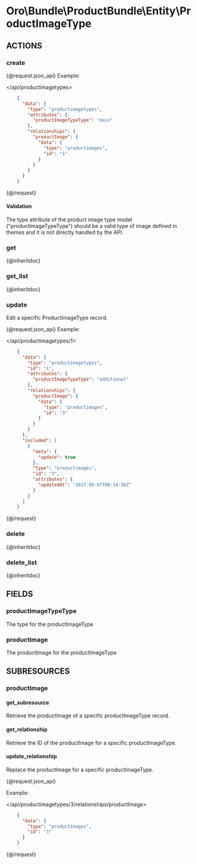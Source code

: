 # Oro\Bundle\ProductBundle\Entity\ProductImageType

## ACTIONS

### create

{@request:json_api}
Example:

</api/productimagetypes>

```JSON
    {
      "data": {
        "type": "productimagetypes",
        "attributes": {
          "productImageTypeType": "main"
        },
        "relationships": {
          "productImage": {
            "data": {
              "type": "productimages",
              "id": "1"
            }
          }
        }
      }
    }
```
{@/request}

#### Validation

The type attribute of the product image type model ("productImageTypeType") should be a valid type
 of image defined in themes and it is not directly handled by the API.

### get

{@inheritdoc}

### get_list

{@inheritdoc}

### update

Edit a specific ProductImageType record.

{@request:json_api}
Example:

</api/productimagetypes/1>

```JSON
    {
      "data": {
        "type": "productimagetypes",
        "id": "1",
        "attributes": {
          "productImageTypeType": "additional"
        },
        "relationships": {
          "productImage": {
            "data": {
              "type": "productimages",
              "id": "3"
            }
          }
        }
      },
      "included": [
        {
          "meta": {
            "update": true
          },
          "type": "productimages",
          "id": "3",
          "attributes": {
            "updatedAt": "2017-09-07T08:14:36Z"
          }
        }
      ]
    }
```
{@/request}

### delete

{@inheritdoc}

### delete_list

{@inheritdoc}

## FIELDS

### productImageTypeType

The type for the productImageType

### productImage

The productImage for the productImageType

## SUBRESOURCES

### productImage

#### get_subresource

Retrieve the productImage of a specific productImageType record. 

#### get_relationship

Retrieve the ID of the productImage for a specific productImageType.

#### update_relationship

Replace the productImage for a specific productImageType.

{@request:json_api}

Example:

</api/productimagetypes/3/relationships/productImage>

```JSON
    {
      "data": {
        "type": "productimages",
        "id": "3"
      }
    }
```
{@/request}
